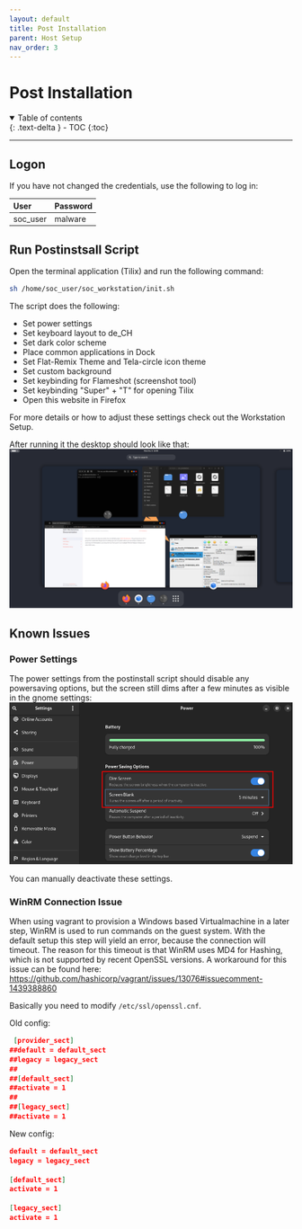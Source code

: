 ```yaml
---
layout: default
title: Post Installation
parent: Host Setup
nav_order: 3
---
```


# Post Installation

<details open markdown="block">
  <summary>
    Table of contents
  </summary>
  {: .text-delta }
- TOC
{:toc}
</details>

---

## Logon

If you have not changed the credentials, use the following to log in:

| User | Password |
|:-----|:-----|
| soc_user | malware |

## Run Postinstsall Script

Open the terminal application (Tilix) and run the following command:

``` bash
sh /home/soc_user/soc_workstation/init.sh
```

The script does the following:

* Set power settings
* Set keyboard layout to de_CH
* Set dark color scheme
* Place common applications in Dock
* Set Flat-Remix Theme and Tela-circle icon theme
* Set custom background
* Set keybinding for Flameshot (screenshot tool)
* Set keybinding "Super" + "T" for opening Tilix
* Open this website in Firefox

For more details or how to adjust these settings check out the Workstation Setup.

After running it the desktop should look like that:
![Desktop Overview](../../assets/images/Desktop.png)

## Known Issues

### Power Settings

The power settings from the postinstall script should disable any powersaving options, but the screen still dims after a few minutes as visible in the gnome settings:
![Power Settings](../../assets/images/Powersettings.png)

You can manually deactivate these settings.

### WinRM Connection Issue

When using vagrant to provision a Windows based Virtualmachine in a later step, WinRM is used to run commands on the guest system.
With the default setup this step will yield an error, because the connection will timeout.
The reason for this timeout is that WinRM uses MD4 for Hashing, which is not supported by recent OpenSSL versions.
A workaround for this issue can be found here: <https://github.com/hashicorp/vagrant/issues/13076#issuecomment-1439388860>

Basically you need to modify `/etc/ssl/openssl.cnf`.

Old config:

```json
 [provider_sect]
##default = default_sect
##legacy = legacy_sect
##
##[default_sect]
##activate = 1
##
##[legacy_sect]
##activate = 1
```

New config:

```json
default = default_sect
legacy = legacy_sect

[default_sect]
activate = 1

[legacy_sect]
activate = 1
```
